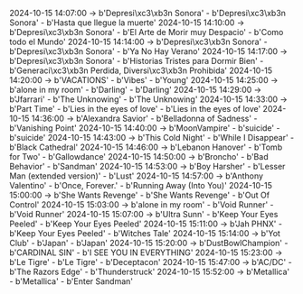 2024-10-15 14:07:00 -> b'Depresi\xc3\xb3n Sonora' - b'Depresi\xc3\xb3n Sonora' - b'Hasta que llegue la muerte'
2024-10-15 14:10:00 -> b'Depresi\xc3\xb3n Sonora' - b'El Arte de Morir muy Despacio' - b'Como todo el Mundo'
2024-10-15 14:14:00 -> b'Depresi\xc3\xb3n Sonora' - b'Depresi\xc3\xb3n Sonora' - b'Ya No Hay Verano'
2024-10-15 14:17:00 -> b'Depresi\xc3\xb3n Sonora' - b'Historias Tristes para Dormir Bien' - b'Generaci\xc3\xb3n Perdida, Diversi\xc3\xb3n Prohibida'
2024-10-15 14:20:00 -> b'VACATIONS' - b'Vibes' - b'Young'
2024-10-15 14:25:00 -> b'alone in my room' - b'Darling' - b'Darling'
2024-10-15 14:29:00 -> b'Jfarrari' - b'The Unknowing' - b'The Unknowing'
2024-10-15 14:33:00 -> b'Part Time' - b'Lies in the eyes of love' - b'Lies in the eyes of love'
2024-10-15 14:36:00 -> b'Alexandra Savior' - b'Belladonna of Sadness' - b'Vanishing Point'
2024-10-15 14:40:00 -> b'MoonVampire' - b'suicide' - b'suicide'
2024-10-15 14:43:00 -> b'This Cold Night' - b'While I Disappear' - b'Black Cathedral'
2024-10-15 14:46:00 -> b'Lebanon Hanover' - b'Tomb for Two' - b'Gallowdance'
2024-10-15 14:50:00 -> b'Broncho' - b'Bad Behavior' - b'Sandman'
2024-10-15 14:53:00 -> b'Boy Harsher' - b'Lesser Man (extended version)' - b'Lust'
2024-10-15 14:57:00 -> b'Anthony Valentino' - b'Once, Forever.' - b'Running Away (Into You)'
2024-10-15 15:00:00 -> b'She Wants Revenge' - b'She Wants Revenge' - b'Out Of Control'
2024-10-15 15:03:00 -> b'alone in my room' - b'Void Runner' - b'Void Runner'
2024-10-15 15:07:00 -> b'Ultra Sunn' - b'Keep Your Eyes Peeled' - b'Keep Your Eyes Peeled'
2024-10-15 15:11:00 -> b'Jah PHNX' - b'Keep Your Eyes Peeled' - b'Witches Tale'
2024-10-15 15:14:00 -> b'Yot Club' - b'Japan' - b'Japan'
2024-10-15 15:20:00 -> b'DustBowlChampion' - b'CARDINAL SIN' - b'I SEE YOU IN EVERYTHING'
2024-10-15 15:23:00 -> b'Le Tigre' - b'Le Tigre' - b'Deceptacon'
2024-10-15 15:47:00 -> b'AC/DC' - b'The Razors Edge' - b'Thunderstruck'
2024-10-15 15:52:00 -> b'Metallica' - b'Metallica' - b'Enter Sandman'

